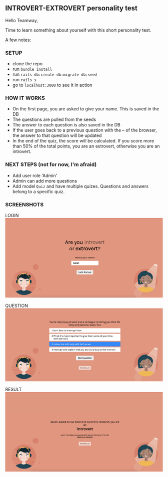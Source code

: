 ## INTROVERT-EXTROVERT personality test

Hello Teamway,

Time to learn something about yourself with this short personality test.

A few notes:

### SETUP

- clone the repo
- run `bundle install`
- run `rails db:create db:migrate db:seed`
- run `rails s`
- go to `localhost:3000` to see it in action

### HOW IT WORKS

- On the first page, you are asked to give your name. This is saved in the DB
- The questions are pulled from the seeds
- The answer to each question is also saved in the DB
- If the user goes back to a previous question with the `←` of the browser, the answer to that question will be updated
- In the end of the quiz, the score will be calculated. If you score more than 50% of the total points, you are an extrovert, otherwise you are an introvert.

### NEXT STEPS (not for now, I'm afraid)

- Add user role 'Admin'
- Admin can add more questions
- Add model `Quiz` and have multiple quizes. Questions and answers belong to a specific quiz.

### SCREENSHOTS

LOGIN
![](https://raw.githubusercontent.com/MegEdnazednav/introvert-extrovert/main/app/assets/images/login.png)

QUESTION
![](https://raw.githubusercontent.com/MegEdnazednav/introvert-extrovert/main/app/assets/images/question.png)

RESULT
![](https://raw.githubusercontent.com/MegEdnazednav/introvert-extrovert/main/app/assets/images/result.png)

